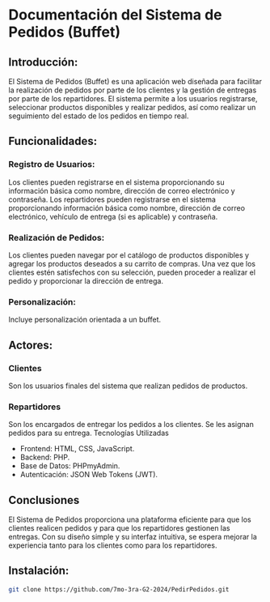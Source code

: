 # Documentación del Sistema de Pedidos (Buffet)
## Introducción:
El Sistema de Pedidos (Buffet) es una aplicación web diseñada para facilitar la realización de pedidos por parte de los clientes y la gestión de entregas por parte de los repartidores. 
El sistema permite a los usuarios registrarse, seleccionar productos disponibles y realizar pedidos, así como realizar un seguimiento del estado de los pedidos en tiempo real.
## Funcionalidades:
### Registro de Usuarios:
Los clientes pueden registrarse en el sistema proporcionando su información básica como nombre, dirección de correo electrónico y contraseña.
Los repartidores pueden registrarse en el sistema proporcionando información básica como nombre, dirección de correo electrónico, vehículo de entrega (si es aplicable) y contraseña.
### Realización de Pedidos:
Los clientes pueden navegar por el catálogo de productos disponibles y agregar los productos deseados a su carrito de compras.
Una vez que los clientes estén satisfechos con su selección, pueden proceder a realizar el pedido y proporcionar la dirección de entrega.
### Personalización:
Incluye personalización orientada a un buffet.
## Actores:
### Clientes
Son los usuarios finales del sistema que realizan pedidos de productos.
### Repartidores
Son los encargados de entregar los pedidos a los clientes. Se les asignan pedidos para su entrega.
Tecnologías Utilizadas
- Frontend: HTML, CSS, JavaScript.
- Backend: PHP.
- Base de Datos: PHPmyAdmin.
- Autenticación: JSON Web Tokens (JWT).
## Conclusiones
El Sistema de Pedidos proporciona una plataforma eficiente para que los clientes realicen pedidos y para que los repartidores gestionen las entregas. Con su diseño simple y su interfaz intuitiva, se espera mejorar la experiencia tanto para los clientes como para los repartidores.
## Instalación:

```bash
git clone https://github.com/7mo-3ra-G2-2024/PedirPedidos.git
```
